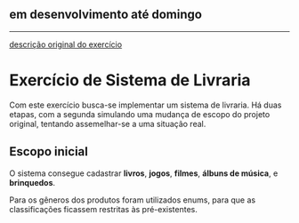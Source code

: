 ## em desenvolvimento até domingo

----

[descrição original do exercício](https://github.com/rflima11/exercicios-poo2-letscode/tree/main/03%20-%20Sistema%20Livraria)

<!-- colocar link do replit -->

# Exercício de Sistema de Livraria
Com este exercício busca-se implementar um sistema de livraria. Há duas etapas, com a segunda simulando uma mudança de escopo do projeto original, tentando assemelhar-se a uma situação real.

## Escopo inicial
O sistema consegue cadastrar **livros**, **jogos**, **filmes**, **álbuns de música**, e **brinquedos**.

Para os gêneros dos produtos foram utilizados enums, para que as classificações ficassem restritas às pré-existentes.
